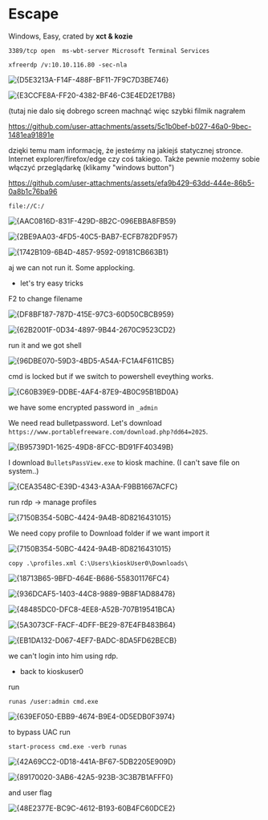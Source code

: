 # Escape
Windows, Easy, crated by **xct & kozie**

```
3389/tcp open  ms-wbt-server Microsoft Terminal Services
```

```
xfreerdp /v:10.10.116.80 -sec-nla
```

![{D5E3213A-F14F-488F-BF11-7F9C7D3BE746}](https://github.com/user-attachments/assets/64b09469-1b7e-4321-942e-c40660e5e8e5)

![{E3CCFE8A-FF20-4382-BF46-C3E4ED2E17B8}](https://github.com/user-attachments/assets/cd1542d2-ee92-43f1-ba4a-ae80ed89f292)

(tutaj nie dalo się dobrego screen machnąć więc szybki filmik nagrałem



https://github.com/user-attachments/assets/5c1b0bef-b027-46a0-9bec-1481ea91891e

dzięki temu mam informację, że jesteśmy na jakiejś statycznej stronce. Internet explorer/firefox/edge czy coś takiego. Także pewnie możemy sobie włączyć przeglądarkę (klikamy "windows button")



https://github.com/user-attachments/assets/efa9b429-63dd-444e-86b5-0a8b1c76ba96

```
file://C:/
```

![{AAC0816D-831F-429D-8B2C-096EBBA8FB59}](https://github.com/user-attachments/assets/c5b690ab-1e0c-4b56-94b3-c44fcf1ef4c9)

![{2BE9AA03-4FD5-40C5-BAB7-ECFB782DF957}](https://github.com/user-attachments/assets/a02b35c7-b220-413b-8d2d-09b461933753)

![{1742B109-6B4D-4857-9592-09181CB663B1}](https://github.com/user-attachments/assets/74f8efec-7bd6-482e-adaf-22bf9cfb47e9)

aj we can not run it. Some applocking.
- let's try easy tricks

F2 to change filename

![{DF8BF187-787D-415E-97C3-60D50CBCB959}](https://github.com/user-attachments/assets/0c3ff6a2-bde3-49f9-a41f-f471f03345c6)

![{62B2001F-0D34-4897-9B44-2670C9523CD2}](https://github.com/user-attachments/assets/148ce97b-5aaf-455d-a0d8-bfa0ff8b2297)

run it and we got shell

![{96DBE070-59D3-4BD5-A54A-FC1A4F611CB5}](https://github.com/user-attachments/assets/639c46e9-b1c4-4211-97e0-075ef0bcd291)

cmd is locked but if we switch to powershell eveything works.

![{C60B39E9-DDBE-4AF4-87E9-4B0C95B1BD0A}](https://github.com/user-attachments/assets/52becdb0-0caa-4571-b3fd-456288ef4ea4)

we have some encrypted password in `_admin`

We need read bulletpassword. Let's download `https://www.portablefreeware.com/download.php?dd64=2025`.

![{B95739D1-1625-49D8-8FCC-BD91FF40349B}](https://github.com/user-attachments/assets/c6d975bf-b94d-4bf5-b1de-5b143f32d155)

I download `BulletsPassView.exe` to kiosk machine.
(I can't save file on system..)

![{CEA3548C-E39D-4343-A3AA-F9BB1667ACFC}](https://github.com/user-attachments/assets/12b643a3-56d0-4505-870d-3c5d302f417c)

run rdp -> manage profiles

![{7150B354-50BC-4424-9A4B-8D8216431015}](https://github.com/user-attachments/assets/19010a1d-ba91-4f4d-b029-7f0c2959dc25)

We need copy profile to Download folder if we want import it

![{7150B354-50BC-4424-9A4B-8D8216431015}](https://github.com/user-attachments/assets/1769ab1b-7a00-49f4-a3b8-989089fb0d7e)

```
copy .\profiles.xml C:\Users\kioskUser0\Downloads\
```

![{18713B65-9BFD-464E-B686-558301176FC4}](https://github.com/user-attachments/assets/40e01cb2-3627-4a02-80a5-8710aeb6777e)

![{936DCAF5-1403-44C8-9889-9B8F1AD88478}](https://github.com/user-attachments/assets/e14e7a66-f55f-4696-b4d1-06acfb95ce38)

![{48485DC0-DFC8-4EE8-A52B-707B19541BCA}](https://github.com/user-attachments/assets/ce25c531-6c43-44cf-b24c-195a57d71111)

![{5A3073CF-FACF-4DFF-BE29-87E4FB483B64}](https://github.com/user-attachments/assets/1598c1e7-2dc8-4746-9df0-1863f22e61fa)

![{EB1DA132-D067-4EF7-BADC-8DA5FD62BECB}](https://github.com/user-attachments/assets/ec7dd6bc-ddc0-46e0-94b7-0c2bff3e8f99)

we can't login into him using rdp.
- back to kioskuser0

run
```
runas /user:admin cmd.exe
```

![{639EF050-EBB9-4674-B9E4-0D5EDB0F3974}](https://github.com/user-attachments/assets/6a7b6e8e-6d09-4ff8-8309-8fe6eca1387a)

to bypass UAC run
```
start-process cmd.exe -verb runas
```

![{42A69CC2-0D18-441A-BF67-5DB2205E909D}](https://github.com/user-attachments/assets/8ee254fa-18fa-44aa-862c-349bc64c0f49)

![{89170020-3AB6-42A5-923B-3C3B7B1AFFF0}](https://github.com/user-attachments/assets/74a83d5b-0438-4eed-a2c7-09957bb6cfe4)

and user flag

![{48E2377E-BC9C-4612-B193-60B4FC60DCE2}](https://github.com/user-attachments/assets/57cb72ba-7bbd-47c9-8cdb-ba2c3a86487b)
